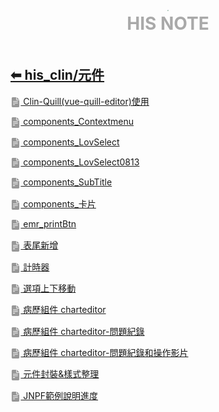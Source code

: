 <div style="text-align:center;padding-bottom: 20px">
  <div style="width: 100%;">
      <img src="../../his_clin/img/open-book.png" style="zoom:15%;" />
  </div>
  <b style="color: darkgray; font-size: 28px; margin-top: 10px">HIS NOTE</b>
</div>

## [⬅ his_clin/元件](../his_clin.md)

[<img src="../img/document2.png" style="zoom:3.2%; opacity:40%; vertical-align: middle;" /> Clin-Quill(vue-quill-editor)使用](./Clin-Quill(vue-quill-editor)使用.md)

[<img src="../img/document2.png" style="zoom:3.2%; opacity:40%; vertical-align: middle;" /> components_Contextmenu](./components_Contextmenu.md)

[<img src="../img/document2.png" style="zoom:3.2%; opacity:40%; vertical-align: middle;" /> components_LovSelect](./components_LovSelect.md)

[<img src="../img/document2.png" style="zoom:3.2%; opacity:40%; vertical-align: middle;" /> components_LovSelect0813](./components_LovSelect0813.md)

[<img src="../img/document2.png" style="zoom:3.2%; opacity:40%; vertical-align: middle;" /> components_SubTitle](./components_SubTitle.md)

[<img src="../img/document2.png" style="zoom:3.2%; opacity:40%; vertical-align: middle;" /> components_卡片](./components_卡片.md)

[<img src="../img/document2.png" style="zoom:3.2%; opacity:40%; vertical-align: middle;" /> emr_printBtn](./emr_printBtn.md)

[<img src="../img/document2.png" style="zoom:3.2%; opacity:40%; vertical-align: middle;" /> 表尾新增](./表尾新增.md)

[<img src="../img/document2.png" style="zoom:3.2%; opacity:40%; vertical-align: middle;" /> 計時器](./計時器.md)

[<img src="../img/document2.png" style="zoom:3.2%; opacity:40%; vertical-align: middle;" /> 選項上下移動](./選項上下移動.md)

[<img src="../img/document2.png" style="zoom:3.2%; opacity:40%; vertical-align: middle;" /> 病歷組件 charteditor](./病歷組件charteditor.md)

[<img src="../img/document2.png" style="zoom:3.2%; opacity:40%; vertical-align: middle;" /> 病歷組件 charteditor-問題紀錄](./病歷組件charteditor-問題紀錄.md)

[<img src="../img/document2.png" style="zoom:3.2%; opacity:40%; vertical-align: middle;" /> 病歷組件 charteditor-問題紀錄和操作影片](./charteditor-問題紀錄和操作影片.md)

[<img src="../img/document2.png" style="zoom:3.2%; opacity:40%; vertical-align: middle;" /> 元件封裝&樣式整理](./元件封裝&樣式整理.md)

[<img src="../img/document2.png" style="zoom:3.2%; opacity:40%; vertical-align: middle;" /> JNPF範例說明進度](./JNPF範例說明進度.md)
